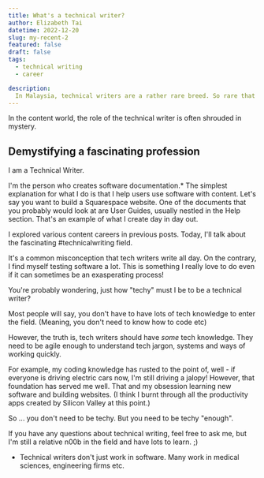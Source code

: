 ```yaml
---
title: What's a technical writer?
author: Elizabeth Tai
datetime: 2022-12-20
slug: my-recent-2
featured: false
draft: false
tags:
  - technical writing
  - career

description:
  In Malaysia, technical writers are a rather rare breed. So rare that I still see job ads that advertise for the wrong requirements.
---
```


In the content world, the role of the technical writer is often shrouded in mystery.

## Demystifying a fascinating profession

I am a Technical Writer.

I'm the person who creates software documentation.* The simplest explanation for what I do is that I help users use software with content. Let's say you want to build a Squarespace website. One of the documents that you probably would look at are User Guides, usually nestled in the Help section. That's an example of what I create day in day out.

I explored various content careers in previous posts. Today, I'll talk about the fascinating #technicalwriting field.

It's a common misconception that tech writers write all day. On the contrary, I find myself testing software a lot. This is something I really love to do even if it can sometimes be an exasperating process!

You're probably wondering, just how "techy" must I be to be a technical writer?

Most people will say, you don't have to have lots of tech knowledge to enter the field. (Meaning, you don't need to know how to code etc)

However, the truth is, tech writers should have *some* tech knowledge. They need to be agile enough to understand tech jargon, systems and ways of working quickly.

For example, my coding knowledge has rusted to the point of, well - if everyone is driving electric cars now, I'm still driving a jalopy! However, that foundation has served me well. That and my obsession learning new software and building websites. (I think I burnt through all the productivity apps created by Silicon Valley at this point.)

So ... you don't need to be techy. But you need to be techy "enough".

If you have any questions about technical writing, feel free to ask me, but I'm still a relative n00b in the field and have lots to learn. ;)


* Technical writers don't just work in software. Many work in medical sciences, engineering firms etc.
